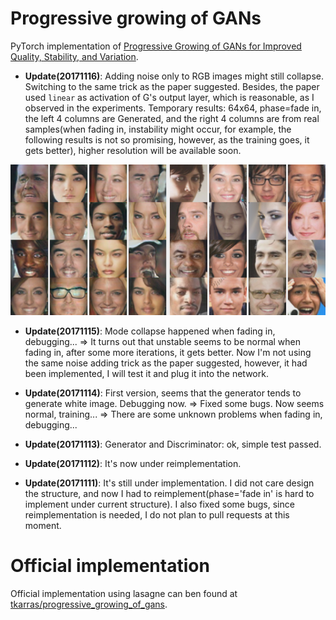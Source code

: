 # Progressive growing of GANs
PyTorch implementation of [Progressive Growing of GANs for Improved Quality, Stability, and Variation](http://arxiv.org/abs/1710.10196). 

* **Update(20171116)**: Adding noise only to RGB images might still collapse. Switching to the same trick as the paper suggested. Besides, the paper used `linear` as activation of G's output layer, which is reasonable, as I observed in the experiments. Temporary results: 64x64, phase=fade in, the left 4 columns are Generated, and the right 4 columns are from real samples(when fading in, instability might occur, for example, the following results is not so promising, however, as the training goes, it gets better), higher resolution will be available soon.

<p align="center">
  <img src="/samples/64x64-fade_in-060000.png">
</p>

* **Update(20171115)**: Mode collapse happened when fading in, debugging... => It turns out that unstable seems to be normal when fading in, after some more iterations, it gets better. Now I'm not using the same noise adding trick as the paper suggested, however, it had been implemented, I will test it and plug it into the network.

* **Update(20171114)**: First version, seems that the generator tends to generate white image. Debugging now. => Fixed some bugs. Now seems normal, training... => There are some unknown problems when fading in, debugging...

* **Update(20171113)**: Generator and Discriminator: ok, simple test passed.

* **Update(20171112)**: It's now under reimplementation.

* **Update(20171111)**: It's still under implementation. I did not care design the structure, and now I had to reimplement(phase='fade in' is hard to implement under current structure). I also fixed some bugs, since reimplementation is needed, I do not plan to pull requests at this moment.

# Official implementation
Official implementation using lasagne can ben found at [tkarras/progressive_growing_of_gans](https://github.com/tkarras/progressive_growing_of_gans).


